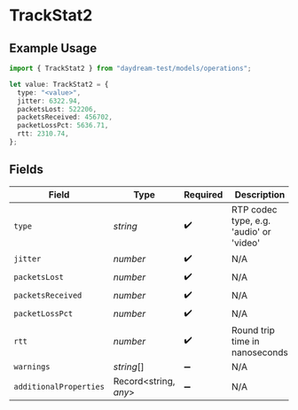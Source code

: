 # TrackStat2

## Example Usage

```typescript
import { TrackStat2 } from "daydream-test/models/operations";

let value: TrackStat2 = {
  type: "<value>",
  jitter: 6322.94,
  packetsLost: 522206,
  packetsReceived: 456702,
  packetLossPct: 5636.71,
  rtt: 2310.74,
};
```

## Fields

| Field                                   | Type                                    | Required                                | Description                             |
| --------------------------------------- | --------------------------------------- | --------------------------------------- | --------------------------------------- |
| `type`                                  | *string*                                | :heavy_check_mark:                      | RTP codec type, e.g. 'audio' or 'video' |
| `jitter`                                | *number*                                | :heavy_check_mark:                      | N/A                                     |
| `packetsLost`                           | *number*                                | :heavy_check_mark:                      | N/A                                     |
| `packetsReceived`                       | *number*                                | :heavy_check_mark:                      | N/A                                     |
| `packetLossPct`                         | *number*                                | :heavy_check_mark:                      | N/A                                     |
| `rtt`                                   | *number*                                | :heavy_check_mark:                      | Round trip time in nanoseconds          |
| `warnings`                              | *string*[]                              | :heavy_minus_sign:                      | N/A                                     |
| `additionalProperties`                  | Record<string, *any*>                   | :heavy_minus_sign:                      | N/A                                     |
